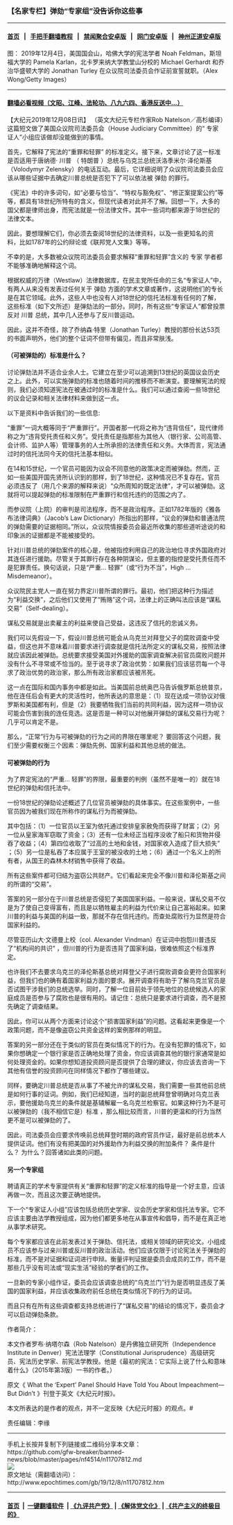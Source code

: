 ### 【名家专栏】弹劾“专家组”没告诉你这些事
------------------------

#### [首页](https://github.com/gfw-breaker/banned-news/blob/master/README.md) &nbsp;&nbsp;|&nbsp;&nbsp; [手把手翻墙教程](https://github.com/gfw-breaker/guides/wiki) &nbsp;&nbsp;|&nbsp;&nbsp; [禁闻聚合安卓版](https://github.com/gfw-breaker/bn-android) &nbsp;&nbsp;|&nbsp;&nbsp; [网门安卓版](https://github.com/oGate2/oGate) &nbsp;&nbsp;|&nbsp;&nbsp; [神州正道安卓版](https://github.com/SzzdOgate/update) 



<div><img alt="" class="aligncenter wp-post-image" src="http://i.epochtimes.com/assets/uploads/2019/12/scholars-at-impeachment-hearing-1200x814-600x400.jpg"/>
<div class="red16 caption">
 图： 2019年12月4日，美国国会山，哈佛大学的宪法学者 Noah Feldman，斯坦福大学的 Pamela Karlan，北卡罗来纳大学教堂山分校的 Michael Gerhardt 和乔治华盛顿大学的 Jonathan Turley 在众议院司法委员会作证前宣誓就职。（Alex Wong/Getty Images）
</div>
</div><hr/>

#### [翻墙必看视频（文昭、江峰、法轮功、八九六四、香港反送中...）](https://github.com/gfw-breaker/banned-news/blob/master/pages/link3.md)

<div><p>
 【大纪元2019年12月08日讯】 （英文大纪元专栏作家Rob Natelson／高杉编译）这篇短文做了美国众议院司法委员会（House Judiciary Committee）的“
 <ok href="http://www.epochtimes.com/gb/tag/%E4%B8%93%E5%AE%B6.html">
  专家
 </ok>
 证人”小组应该做却没能做到的事情。
</p>
<p>
 首先，它解释了宪法的“重罪和轻罪” 的标准定义。接下来，文章讨论了这一标准是否适用于唐纳德‧
 <ok href="http://www.epochtimes.com/gb/tag/%E5%B7%9D%E6%99%AE.html">
  川普
 </ok>
 （
 <ok href="http://www.epochtimes.com/gb/tag/%E7%89%B9%E6%9C%97%E6%99%AE.html">
  特朗普
 </ok>
 ）总统与乌克兰总统沃洛季米尔‧泽伦斯基（Volodymyr Zelensky）的电话互动。最后，它详细说明了众议院司法委员会应该从哪些证据中去确定川普总统是否犯下了可以依法被
 <ok href="http://www.epochtimes.com/gb/tag/%E5%BC%B9%E5%8A%BE.html">
  弹劾
 </ok>
 的罪行。
</p>
<p>
 《宪法》中的许多词句，如“必要与恰当”、“特权与豁免权”、“修正案提案公约”等等，都具有18世纪所特有的含义，但现代读者对此并不了解。回想一下，大多的国父都是律师出身，而宪法就是一份法律文件。其中一些词均都来源于18世纪的法律文本。
</p>
<p>
 因此，要想理解它们，你必须去查阅18世纪的法律资料，以及一些更知名的资料，比如1787年的公约辩论或《联邦党人文集》等等。
</p>
<p>
 不幸的是，大多数被众议院司法委员会要求解释“重罪和轻罪”含义的
 <ok href="http://www.epochtimes.com/gb/tag/%E4%B8%93%E5%AE%B6.html">
  专家
 </ok>
 学者都不能够准确地解释这个词。
</p>
<p>
 根据权威的万律（Westlaw）法律数据库，在民主党所任命的三名“专家证人”中，有两人从来没有发表过任何关于
 <ok href="http://www.epochtimes.com/gb/tag/%E5%BC%B9%E5%8A%BE.html">
  弹劾
 </ok>
 方面的学术文章或著作，这说明他们的专长是在其它领域。此外，这些人中也没有人对18世纪的信托法标准有任何的了解，这些标准（如下文所述）是弹劾法的一部分。同时，所有这些“专家证人”都曾投票反对
 <ok href="http://www.epochtimes.com/gb/tag/%E5%B7%9D%E6%99%AE.html">
  川普
 </ok>
 总统，其中几人还参与了反川普运动。
</p>
<p>
 因此，这并不奇怪，除了乔纳森‧特里（Jonathan Turley）教授的那份长达53页的书面声明外，他们的整个证词不但带有偏见，而且非常肤浅。
</p>
<h4>
 （可被弹劾的）标准是什么？
</h4>
<p>
 讨论弹劾法并不适合业余人士。它建立在至少可以追溯到13世纪的英国议会历史之上。此外，可以实施弹劾的标准也随着时间的推移而不断演变。要理解宪法的规则，我们必须知道宪法在被通过时的标准是什么。我们可以通过查阅一些18世纪的议会记录和相关法律材料来做到这一点。
</p>
<p>
 以下是资料中告诉我们的一些信息:
</p>
<p>
 “重罪”一词大概等同于“严重罪行”。开国者那一代将之称为“违背信任”，现代律师称之为“违背受托责任和义务”。受托责任是指那些为其他人（银行家、公司高管、会计师、监护人等）管理事务的人士所承担的法律责任和义务。大体而言，宪法通过时的信托法同今天的信托法基本相似。
</p>
<p>
 在14和15世纪，一个官员可能因为议会不同意他的政策决定而被弹劾。然而，正如一些美国开国先贤所认识到的那样，到了18世纪，这种情况已不复存在。官员必须违反了（用几个来源的解释来说）“众所周知的既定法律”，才可以被弹劾。这就将可以提起弹劾的标准限制在严重罪行和信托违约的范围之内了。
</p>
<p>
 而参议院（上院）的审判是司法程序，而不是政治程序。正如1782年版的《雅各布法律词典》（Jacob’s Law Dictionary）所指出的那样，“议会的弹劾和普通法院的弹劾需要的证据相同。”所以，众议院情报委员会最近所收集的那些道听途说的和印象派的证据都是不能被接受的。
</p>
<p>
 针对川普总统的弹劾案件的核心是，他被指控利用自己的政治地位寻求外国政府对其连任进行援助。尽管关于其罪行存在各种阴谋论，但主要的指控是受托责任而不是犯罪责任。换句话说，只是“严重… 轻罪”（或“行为不当”，High … Misdemeanor）。
</p>
<p>
 众议院民主党人一直在努力界定川普所谓的罪行。最初，他们把这种行为描述为“利益交换”，之后他们又使用了“贿赂”这个词，法律上的正确叫法应该是“谋私交易”（Self-dealing）。
</p>
<p>
 谋私交易就是出卖雇主的利益来使自己受益，这违反了信托的忠诚义务。
</p>
<p>
 我们可以先假设一下，假设川普总统可能会从乌克兰对拜登父子的腐败调查中受益，但这也并不意味着川普要求进行调查就是信托法所定义的谋私交易，按照法律就应该因此被弹劾。总统要求接受美国对外援助的国家调查解决前官员腐败问题并没有什么不寻常或不恰当的。至于说寻求了政治优势：如果我们应该惩罚每一个寻求了政治优势的政治家，那么所有政治家都应该被吊死。
</p>
<p>
 这一点在国际和国内事务中都是如此。当美国前总统奥巴马告诉俄罗斯总统普京，他在连任后会有更大的灵活性时，他所表达的意思是：（1）现在达成一项协议对俄罗斯和美国都有利，但是（2）我要牺牲我们当前的共同利益，因为这样一项协议可能会伤害到我的连任竞选。这是否是一种可以对他展开弹劾的谋私交易行为呢？ 几乎可以肯定不是。
</p>
<p>
 那么，“正常”行为与可被弹劾的行为之间的界限在哪里呢？ 要回答这个问题，我们至少需要权衡三个因素：弹劾先例、国家利益和其他总统的做法。
</p>
<h4>
 可被弹劾的行为
</h4>
<p>
 为了界定宪法的“严重… 轻罪”的界限，最重要的判例（虽然不是唯一的）就在18世纪的弹劾和信托法中。
</p>
<p>
 一份18世纪的弹劾论述概述了几位官员被弹劾的具体事实。在这些案例中，一些官员因为被我们现在所称作的谋私行为而被弹劾。
</p>
<p>
 其中包括：（1）一位官员以王室为依托通过安排皇家赦免而获得了财富；（2）另一位从皇家海军窃取了资金；（3）还有一位未经正当程序没收了船只和货物并侵吞了收益；（4）第四位收取了“过高的土地和金钱，对国家收入造成了巨大损失” ；（5）另一位是私吞了本应属于王室的被没收的土地；（6）通过一个名义上的所有者，从国王的森林木材销售中获得了收益。
</p>
<p>
 所有这些案件都可归结为盗窃公共财产。它们看起来完全不像川普和泽伦斯基之间的所谓的“交易”。
</p>
<p>
 答案的另一部分在于川普总统是否侵犯了美国国家利益。一般来说，谋私交易不仅是为了使自己变得富有，而且是以牺牲雇主的利益为代价来让自己富裕起来。如果川普的利益与美国的利益一致，那就不存在信托违约。而查处腐败行为显然是符合国家利益的。
</p>
<p>
 尽管亚历山大‧文德曼上校（col. Alexander Vindman）在证词中抱怨川普违反了“机构间的共识” ，但川普的行为是否违背了国家利益，很难依照这个标准界定。
</p>
<p>
 也许我们不去要求乌克兰的泽伦斯基总统对拜登父子进行腐败调查会更符合国家利益，但我们也的确有着国家利益方面的要求。展开调查将有助于了解乌克兰官员是否试图干涉我们的总统选举。同时，了解一位目前处于领先地位的总统候选人的家庭成员是否参与了腐败也是很有用的。请记住：总统只是要求进行调查，而不是预先确定了调查结果。
</p>
<p>
 因此，你可以从两个方面来讨论这个“损害国家利益”的问题。这看起来更像是一个政策问题，而不是像盗窃公共资金这样的案例那样的明显。
</p>
<p>
 答案的另一部分还在于类似的官员在类似情况下的行为。在没有犯罪的情况下，如果你想确定一个银行家是否正确地处理了资金，你应该调查其他的银行家通常是如何处理资金的。如果你想知道投资顾问是否提供了合理的建议，你应该去咨询一下其他有信誉的投资顾问在同样情况下都作了哪些建议。
</p>
<p>
 同样，要确定川普总统是否从事了不被允许的谋私交易，我们需要一些其他前总统是如何行事的证词。例如，我们已经知道，当时的副总统拜登曾明确对乌克兰表示，要他援助乌克兰的条件就是基辅解雇一名乌克兰检察官。如果这种行为不是可以被弹劾的（我不相信它是）标准 ，那么相比较而言，川普的更温和的行为当然更不是可以被弹劾的了。
</p>
<p>
 因此，司法委员会应要求传唤前总统拜登时期的政府官员作证，最好是前总统本人提供证词。他们有没有把美国的对外援助作为利益交换的附加条件？ 条件是什么？ 为什么？回答诸如此类的问题。
</p>
<h4>
 另一个专家组
</h4>
<p>
 聘请真正的学术专家提供有关“重罪和轻罪”的定义标准的指导是一个好主意，应该再做一次，而且这次要正确地提供。
</p>
<p>
 下一个“专家证人小组”应该包括总统历史学家、议会历史学家和信托法专家。它不应该主要由法学教授组成，因为他们都更多地在从事宣传和倡导，而不是在真正地从事学术研究。
</p>
<p>
 每个专家都应该在此前发表过关于弹劾、信托法，或相关领域的研究论文。小组成员不应该参与过亲川普或反川普的政治活动。他们应该仅限于讨论宪法关于弹劾的标准，而不是对证据和证词进行申辩。衡量评判证据是委员会成员的工作，而不是那些几乎没有司法或“现实生活”经验的学者们的工作。
</p>
<p>
 一旦新的专家小组作证，委员会应该调查总统的“乌克兰门”行为是否明显违反了美国的国家利益，并应该收集政府前任总统在类似情况下的行为的证词。
</p>
<p>
 而且只有在所有这些调查都支持总统进行了“谋私交易”的结论的情况下，委员会才可以启动弹劾条款。
</p>
<p>
 作者简介：
</p>
<p>
 本文作者罗布‧纳塔尔森（Rob Natelson）是丹佛独立研究所（Independence Institute in Denver）宪法法理学（Constitutional Jurisprudence）高级研究员、宪法历史学家、前宪法学教授。他是《最初的宪法：它实际上说了什么和意味着什么》（2015年第3版）一书的作者。）
</p>
<p>
 原文《
 <ok href="https://www.theepochtimes.com/what-the-expert-panel-should-have-told-you-about-impeachment-but-didnt_3166413.html" rel="noopener noreferrer" target="_blank">
  What the ‘Expert’ Panel Should Have Told You About Impeachment—But Didn’t
 </ok>
 》刊登于英文《大纪元时报》。
</p>
<p>
 本文所表达的是作者的观点，并不一定反映《大纪元时报》的观点。#
</p>
<p>
 责任编辑：李缘
</p>
</div>
<hr/>
手机上长按并复制下列链接或二维码分享本文章：<br/>
https://github.com/gfw-breaker/banned-news/blob/master/pages/nf4514/n11707812.md <br/>
<a href='https://github.com/gfw-breaker/banned-news/blob/master/pages/nf4514/n11707812.md'><img src='https://github.com/gfw-breaker/banned-news/blob/master/pages/nf4514/n11707812.md.png'/></a> <br/>
原文地址（需翻墙访问）：http://www.epochtimes.com/gb/19/12/8/n11707812.htm


------------------------
#### [首页](https://github.com/gfw-breaker/banned-news/blob/master/README.md) &nbsp;|&nbsp; [一键翻墙软件](https://github.com/gfw-breaker/nogfw/blob/master/README.md) &nbsp;| [《九评共产党》](https://github.com/gfw-breaker/9ping.md/blob/master/README.md#九评之一评共产党是什么) | [《解体党文化》](https://github.com/gfw-breaker/jtdwh.md/blob/master/README.md) | [《共产主义的终极目的》](https://github.com/gfw-breaker/gczydzjmd.md/blob/master/README.md)


<img src='http://gfw-breaker.win/banned-news/pages/nf4514/n11707812.md' width='0px' height='0px'/>
